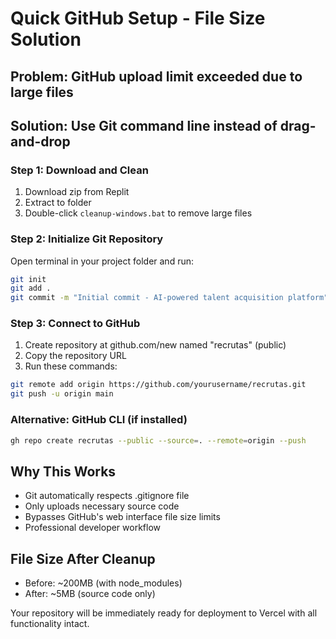 # Quick GitHub Setup - File Size Solution

## Problem: GitHub upload limit exceeded due to large files

## Solution: Use Git command line instead of drag-and-drop

### Step 1: Download and Clean
1. Download zip from Replit
2. Extract to folder
3. Double-click `cleanup-windows.bat` to remove large files

### Step 2: Initialize Git Repository
Open terminal in your project folder and run:

```bash
git init
git add .
git commit -m "Initial commit - AI-powered talent acquisition platform"
```

### Step 3: Connect to GitHub
1. Create repository at github.com/new named "recrutas" (public)
2. Copy the repository URL
3. Run these commands:

```bash
git remote add origin https://github.com/yourusername/recrutas.git
git push -u origin main
```

### Alternative: GitHub CLI (if installed)
```bash
gh repo create recrutas --public --source=. --remote=origin --push
```

## Why This Works
- Git automatically respects .gitignore file
- Only uploads necessary source code
- Bypasses GitHub's web interface file size limits
- Professional developer workflow

## File Size After Cleanup
- Before: ~200MB (with node_modules)
- After: ~5MB (source code only)

Your repository will be immediately ready for deployment to Vercel with all functionality intact.